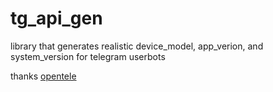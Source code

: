 # tg_api_gen

library that generates realistic device_model, app_verion, and system_version for telegram userbots

thanks [opentele](https://github.com/thedemons/opentele)

